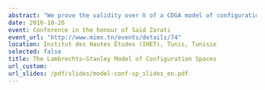 ```yaml
---
abstract: "We prove the validity over ℝ of a CDGA model of configuration spaces for simply connected manifolds of dimension at least 4, answering a conjecture of Lambrechts–Stanley. We get as a result that the real homotopy type of such configuration spaces only depends on a Poincaré duality model of the manifold. We moreover prove that our model is compatible with the action of the Fulton–MacPherson operad when the manifold is framed, by relying on Kontsevich’s proof of the formality of the little disks operads. We use this more precise result to get a complex computing factorization homology of framed manifolds."
date: 2016-10-26
event: Conference in the honour of Saïd Zarati
event_url: "http://www.mims.tn/events/details/74"
location: Institut des Hautes Études (IHET), Tunis, Tunisie
selected: false
title: The Lambrechts–Stanley Model of Configuration Spaces
url_custom:
url_slides: /pdf/slides/model-conf-sp_slides_en.pdf
---
```

